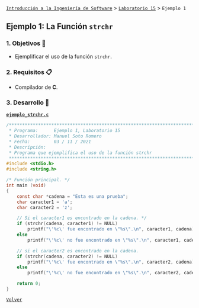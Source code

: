 [`Introducción a la Ingeniería de Software`](../../README.md) > [`Laboratorio 15`](../README.md) > `Ejemplo 1`

## Ejemplo 1: La Función `strchr`

### 1. Objetivos :dart:

- Ejemplificar el uso de la función `strchr`.

### 2. Requisitos :clipboard:

- Compilador de __C__.

### 3. Desarrollo :rocket:

**[`ejemplo_strchr.c`](codigos/ejemplo_strchr.c)**

```c
/*******************************************************************************
 * Programa:      Ejemplo 1, Laboratorio 15                                    *
 * Desarrollador: Manuel Soto Romero                                           *
 * Fecha:         03 / 11 / 2021                                               *
 * Descripción:                                                                *
 * Programa que ejemplifica el uso de la función strchr                        *
 ******************************************************************************/
#include <stdio.h>
#include <string.h>

/* Función principal. */
int main (void)
{
    const char *cadena = "Esta es una prueba";
    char caracter1 = 'a';
    char caracter2 = 'z';

    // Si el caracter1 es encontrado en la cadena. */
    if (strchr(cadena, caracter1) != NULL)
        printf("\'%c\' fue encontrado en \"%s\".\n", caracter1, cadena);
    else
        printf("\'%c\' no fue encontrado en \"%s\".\n", caracter1, cadena);

    // si el caracter2 es encontrado en la cadena.
    if (strchr(cadena, caracter2) != NULL)
        printf("\'%c\' fue encontrado en \"%s\".\n", caracter2, cadena);
    else
        printf("\'%c\' no fue encontrado en \"%s\".\n", caracter2, cadena);

    return 0;
}
```

   
[`Volver`](../README.md)
